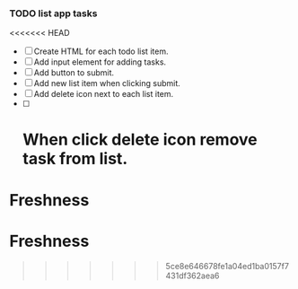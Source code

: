 ### TODO list app tasks

<<<<<<< HEAD

- [ ] Create HTML for each todo list item.
- [ ] Add input element for adding tasks.
- [ ] Add button to submit.
- [ ] Add new list item when clicking submit.
- [ ] Add delete icon next to each list item.
- [ ] # When click delete icon remove task from list.

# Freshness

# Freshness

> > > > > > > 5ce8e646678fe1a04ed1ba0157f7431df362aea6

